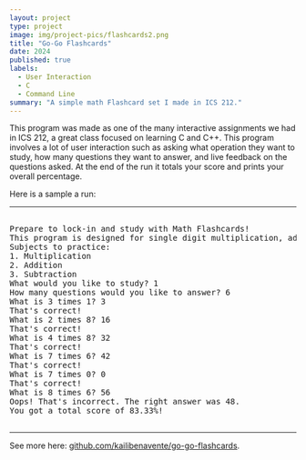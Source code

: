 ```yaml
---
layout: project
type: project
image: img/project-pics/flashcards2.png
title: "Go-Go Flashcards"
date: 2024
published: true
labels:
  - User Interaction
  - C
  - Command Line
summary: "A simple math Flashcard set I made in ICS 212."
---
```


This program was made as one of the many interactive assignments we had in ICS 212, a great class focused on learning C and C++. This program involves a lot of user interaction such as asking what operation they want to study, how many questions they want to answer, and live feedback on the questions asked. At the end of the run it totals your score and prints your overall percentage.

Here is a sample a run:

<hr>

<pre>
 
Prepare to lock-in and study with Math Flashcards!
This program is designed for single digit multiplication, addition, and subtraction.
Subjects to practice:
1. Multiplication
2. Addition
3. Subtraction
What would you like to study? 1
How many questions would you like to answer? 6
What is 3 times 1? 3
That's correct!
What is 2 times 8? 16
That's correct!
What is 4 times 8? 32
That's correct!
What is 7 times 6? 42
That's correct!
What is 7 times 0? 0
That's correct!
What is 8 times 6? 56
Oops! That's incorrect. The right answer was 48.
You got a total score of 83.33%!

</pre>

<hr>

See more here: [github.com/kailibenavente/go-go-flashcards](https://github.com/kailibenavente/go-go-flashcards).
